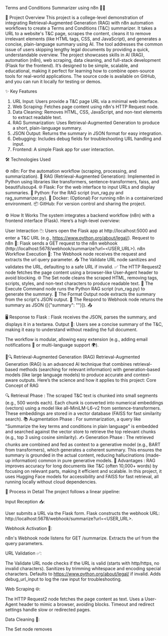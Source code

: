 Terms and Conditions Summarizer using n8n 🚀📜
 
🌟 Project Overview 
This project is a college-level demonstration of integrating Retrieval-Augmented Generation (RAG) with n8n automation workflows to create a Terms and Conditions (T&C) summarizer. It takes a URL to a website's T&C page, scrapes the content, cleans it to remove irrelevant elements (like HTML tags, CSS, and JavaScript), and generates a concise, plain-language summary using AI. The tool addresses the common issue of users skipping lengthy legal documents by providing a quick, understandable overview. 
The project showcases skills in AI (RAG), automation (n8n), web scraping, data cleaning, and full-stack development (Flask for the frontend). It’s designed to be simple, scalable, and educational, making it perfect for learning how to combine open-source tools for real-world applications. The source code is available on GitHub, and you can run it locally for testing or demos. 

✨ Key Features 

1. URL Input: Users provide a T&C page URL via a minimal web interface.
2. Web Scraping: Fetches page content using n8n's HTTP Request node.
3. Data Cleaning: Removes HTML, CSS, JavaScript, and non-text elements to extract readable text.
4. RAG Summarization: Uses Retrieval-Augmented Generation to produce a short, plain-language summary.
5. JSON Output: Returns the summary in JSON format for easy integration.
6. Debugging: Includes debug fields for troubleshooting URL handling and input.
7. Frontend: A simple Flask app for user interaction.

🛠️ Technologies Used 

⚙️ n8n: For the automation workflow (scraping, processing, and summarization). 
🧠 RAG (Retrieval-Augmented Generation): Implemented in Python using libraries like transformers, sentence-transformers, faiss, and beautifulsoup4. 
🌐 Flask: For the web interface to input URLs and display summaries. 
🐍 Python: For the RAG script (run_rag.py and rag_summarizer.py). 
🐳 Docker: (Optional) For running n8n in a containerized environment. 
📦 GitHub: For version control and sharing the project. 

⚙️ How It Works 
The system integrates a backend workflow (n8n) with a frontend interface (Flask). Here’s a high-level overview:

User Interaction 🖱️: Users open the Flask app at http://localhost:5000 and enter a T&C URL (e.g., https://www.python.org/about/legal/).
Request to n8n 📡: Flask sends a GET request to the n8n webhook (http://localhost:5678/webhook/summarize?url=<USER_URL>).
n8n Workflow Execution 🔄:
The Webhook node receives the request and extracts the url query parameter. 📥
The Validate URL node sanitizes and validates the URL, defaulting to a safe URL if invalid. ✅
The HTTP Request2 node fetches the page content using a browser-like User-Agent header to avoid blocking. 🌐
The Set node cleans the scraped HTML, removing tags, scripts, styles, and non-text characters to produce readable text. 🧹
The Execute Command node runs the Python RAG script (run_rag.py) to generate the summary. 🤖
The Format Output node extracts the summary from the script's JSON output. 📄
The Respond to Webhook node returns the summary as JSON ([{"summary": "<plain-language summary>"}]). 📤


🖥️ Response to Flask : Flask receives the JSON, parses the summary, and displays it in a textarea.
Output 🎉: Users see a concise summary of the T&C, making it easy to understand without reading the full document.

The workflow is modular, allowing easy extension (e.g., adding email notifications 📧 or multi-language support 🌍).

🧠🔍 Retrieval-Augmented Generation (RAG) 
Retrieval-Augmented Generation (RAG) is an advanced AI technique that combines retrieval-based methods (searching for relevant information) with generation-based models (like large language models) to produce accurate and context-aware outputs. Here’s the science and how it applies to this project:
Core Concept of RAG

🔍 Retrieval Phase : The scraped T&C text is chunked into small segments (e.g., 500 words each). Each chunk is converted into numerical embeddings (vectors) using a model like all-MiniLM-L6-v2 from sentence-transformers. These embeddings are stored in a vector database (FAISS for fast similarity search).
📚 Augmentation Phase : For summarization, a query like "Summarize the key terms and conditions in plain language" is embedded and searched against the vector store to retrieve the top relevant chunks (e.g., top 3 using cosine similarity).
✍️ Generation Phase : The retrieved chunks are combined and fed as context to a generative model (e.g., BART from transformers), which generates a coherent summary. This ensures the summary is grounded in the actual content, reducing hallucinations (made-up information) common in pure generative models.
🚀 Advantages : RAG improves accuracy for long documents like T&C (often 10,000+ words) by focusing on relevant parts, making it efficient and scalable. In this project, it uses Hugging Face models for accessibility and FAISS for fast retrieval, all running locally without cloud dependencies.

🔎 Process in Detail 
The project follows a linear pipeline:

Input Reception 📥:

User submits a URL via the Flask form.
Flask constructs the webhook URL: http://localhost:5678/webhook/summarize?url=<USER_URL>.


Webhook Activation 📡:

n8n's Webhook node listens for GET /summarize.
Extracts the url from the query parameters.


URL Validation ✅:

The Validate URL node checks if the URL is valid (starts with http/https, no invalid characters).
Sanitizes by trimming whitespace and encoding special characters.
Defaults to https://www.python.org/about/legal/ if invalid.
Adds debug_url_input to log the raw input for troubleshooting.


Web Scraping 🌐:

The HTTP Request2 node fetches the page content as text.
Uses a User-Agent header to mimic a browser, avoiding blocks.
Timeout and redirect settings handle slow or redirected pages.


Data Cleaning 🧹:

The Set node removes <script>, <style>, and HTML tags.
Normalizes whitespace and removes non-alphanumeric characters (except punctuation).
Results in clean, readable text.


RAG Summarization 🤖:

The Execute Command node runs run_rag.py with the cleaned text.
run_rag.py calls rag_pipeline from rag_summarizer.py:
Cleans the text further using BeautifulSoup.
Chunks the text.
Creates embeddings and a FAISS index.
Retrieves relevant chunks.
Generates the summary using BART.


Outputs JSON: {"summary": "<plain-language summary>"}.


Output Formatting 📄:

The Format Output node extracts the summary from the JSON.
The Respond to Webhook node returns [{"summary": "..."}].


Display in Flask 🖥️:

Flask parses the JSON and shows the summary in a textarea.



This process ensures the summary is accurate, concise, and based on the actual T&C content. 🎯
Installation and Setup 🛠️

Prerequisites 📋:

Python 3.8+ with libraries: transformers==4.40.0, sentence-transformers==2.7.0, faiss-cpu==1.8.0, requests==2.31.0, beautifulsoup4==4.12.3, flask==3.0.3.
n8n running via Docker.
GitHub repo cloned.


⚙️ Setup :

Clone the repo:git clone https://github.com/pranavv1210/Terms-and-Conditions-Summarizer-using-n8n.git
cd Terms-and-Conditions-Summarizer-using-n8n


Install Python dependencies:python -m venv venv
source venv/bin/activate  # On Windows: venv\Scripts\activate
pip install -r requirements.txt


Start n8n via Docker:docker run -it --rm -p 5678:5678 --network host -v ./tc-scraper-workflow.json:/home/node/tc-scraper-workflow.json n8nio/n8n


✅ Import the workflow in n8n: Workflows > Import from File > Select tc-scraper-workflow.json.
Activate the workflow (green toggle ON). 


🚀 Run the Project :

Start the Flask app:python app.py


🌐 Open http://localhost:5000 in your browser. 



📖 Usage 

Enter a T&C URL (e.g., https://www.python.org/about/legal/) in the input field. 🔗
Click “Summarize”. ▶️
The summary appears in the textarea below. 📝
For troubleshooting, check the n8n interface for node outputs or the Flask terminal for logs. 🛠️

🎨 Visual Representation 
The workflow is a linear pipeline: User Input 🖱️ → Webhook 📡 → URL Validation ✅ → Web Scraping 🌐 → Data Cleaning 🧹 → RAG Summarization 🤖 → Output Formatting 📄 → Response to Flask 🖥️.
 
Troubleshooting 

Invalid URL Error 🚫: Ensure the URL expression in the HTTP Request2 node is {{ $node['Validate URL'].json['url'] }}. Check the debug_url_input field in Validate URL for input issues.
Webhook Not Registered 🔌: Activate the workflow (green toggle ON).
No Summary 😕: Check if run_rag.py is at /home/node/run_rag.py in Docker. Test run_rag.py manually.
Scraping Fails 🌐: Try simple URLs; add headers if blocked.
Flask Errors ⚠️: Check the n8n response: log in the Flask terminal for JSON issues.

Credits 

Built by Pranav (pranavv1210)
Tools: n8n for automation ⚙️, Hugging Face for RAG models 🧠, Flask for the interface 🖥️.
Inspiration: xAI's Grok for guidance 🌟.

License 📜
MIT License - Free to use and modify for educational purposes. 🎓